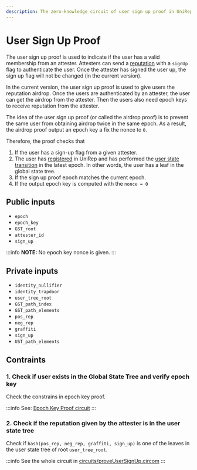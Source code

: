 ```yaml
---
description: The zero-knowledge circuit of user sign up proof in UniRep
---
```


# User Sign Up Proof

The user sign up proof is used to indicate if the user has a valid membership from an attester. Attesters can send a [reputation](../glossary/reputation.md) with a `signUp` flag to authenticate the user. Once the attester has signed the user up, the sign up flag will not be changed (in the current version).

In the current version, the user sign up proof is used to give users the reputation airdrop. Once the users are authenticated by an attester, the user can get the airdrop from the attester. Then the users also need epoch keys to receive reputation from the attester.

The idea of the user sign up proof (or called the airdrop proof) is to prevent the same user from obtaining airdrop twice in the same epoch. As a result, the airdrop proof output an epoch key a fix the nonce to `0`.

Therefore, the proof checks that

1. If the user has a sign-up flag from a given attester.
2. The user has [registered](https://unirep.gitbook.io/unirep/protocol/glossary/users-and-attesters#user) in UniRep and has performed the [user state transition](../glossary/user-state-transition.md) in the latest epoch. In other words, the user has a leaf in the global state tree.
3. If the sign up proof epoch matches the current epoch.
4. If the output epoch key is computed with the `nonce = 0`

## Public inputs

* `epoch`
* `epoch_key`
* `GST_root`
* `attester_id`
* `sign_up`

:::info
**NOTE:** No epoch key nonce is given.
:::

## Private inputs

* `identity_nullifier`
* `identity_trapdoor`
* `user_tree_root`
* `GST_path_index`
* `GST_path_elements`
* `pos_rep`
* `neg_rep`
* `graffiti`
* `sign_up`
* `UST_path_elements`

## Contraints

### 1. Check if user exists in the Global State Tree and verify epoch key

Check the constrains in epoch key proof.

:::info
See: [Epoch Key Proof circuit](epoch-key-proof.md)
:::

### 2. Check if the reputation given by the attester is in the user state tree

Check if `hash(pos_rep, neg_rep, graffiti, sign_up)` is one of the leaves in the user state tree of root `user_tree_root`.

:::info
See the whole circuit in [circuits/proveUserSignUp.circom](https://github.com/Unirep/Unirep/blob/main/packages/circuits/circuits/proveUserSignUp.circom)
:::
